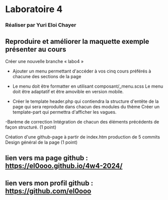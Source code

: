 # Laboratoire 4 #
### Réaliser par Yuri Eloi Chayer
## Reproduire et améliorer la maquette exemple présenter au cours

Créer une nouvelle branche « labo4 »
- Ajouter un menu permettant d'accéder
  à vos cinq cours préférés
  à chacune des sections de la page

- Le menu doit être formatter en utilisant 
  composant/_menu.scss
  Le menu doit être adaptatif et être amovible en    version mobile.
- Créer le template header.php qui contiendra la    structure d'entête de la page qui sera reproduite
dans chacun des modules du thème
Créer un template-part qui permettra d'afficher les vagues.

-Barème de correction
Intégration de chacun des éléments précédents de façon structuré. (1 point)

Création d'une github-page à partir de index.htm
production de 5 commits
Design général de la page (1 point)
## lien vers ma page github : https://el0ooo.github.io/4w4-2024/
## lien vers mon profil github : https://github.com/el0ooo